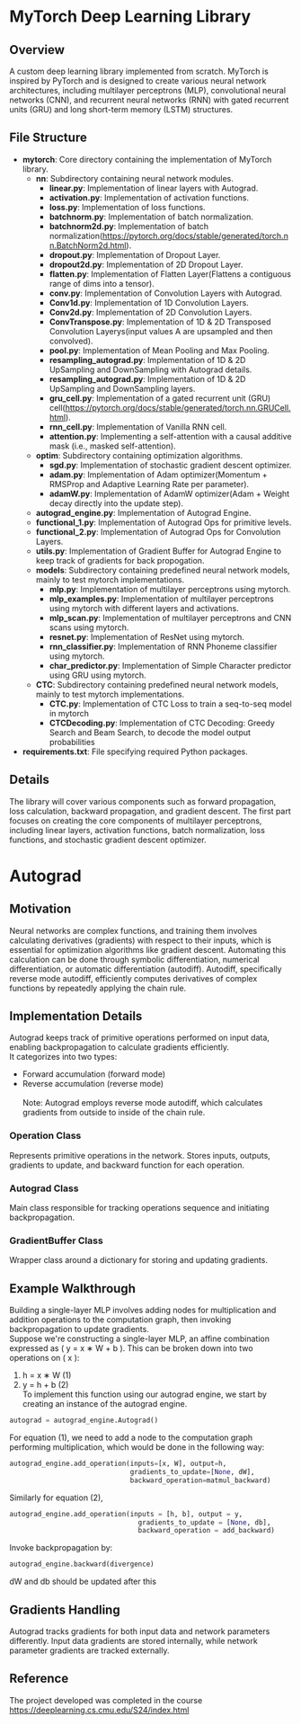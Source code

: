 # MyTorch Deep Learning Library

## Overview
A custom deep learning library implemented from scratch. MyTorch is inspired by PyTorch and is designed to create various neural network architectures, including multilayer perceptrons (MLP), convolutional neural networks (CNN), and recurrent neural networks (RNN) with gated recurrent units (GRU) and long short-term memory (LSTM) structures.

## File Structure
- **mytorch**: Core directory containing the implementation of MyTorch library.
  - **nn**: Subdirectory containing neural network modules.
    - **linear.py**: Implementation of linear layers with Autograd.
    - **activation.py**: Implementation of activation functions.
    - **loss.py**: Implementation of loss functions.
    - **batchnorm.py**: Implementation of batch normalization.
    - **batchnorm2d.py**: Implementation of batch normalization(https://pytorch.org/docs/stable/generated/torch.nn.BatchNorm2d.html).
    - **dropout.py**: Implementation of Dropout Layer.
    - **dropout2d.py**: Implementation of 2D Dropout Layer.
    - **flatten.py**: Implementation of Flatten Layer(Flattens a contiguous range of dims into a tensor).
    - **conv.py**: Implementation of Convolution Layers with Autograd.
    - **Conv1d.py**: Implementation of 1D Convolution Layers.
    - **Conv2d.py**: Implementation of 2D Convolution Layers.
    - **ConvTranspose.py**: Implementation of 1D & 2D Transposed Convolution Layerys(input values A are upsampled and then convolved). 
    - **pool.py**: Implementation of Mean Pooling and Max Pooling.
    - **resampling_autograd.py**: Implementation of 1D & 2D UpSampling and DownSampling with Autograd details.
    - **resampling_autograd.py**: Implementation of 1D & 2D UpSampling and DownSampling layers.
    - **gru_cell.py**: Implementation of a gated recurrent unit (GRU) cell(https://pytorch.org/docs/stable/generated/torch.nn.GRUCell.html).
    - **rnn_cell.py**: Implementation of Vanilla RNN cell.
    - **attention.py**: Implementing a self-attention with a causal additive mask (i.e., masked self-attention).
  - **optim**: Subdirectory containing optimization algorithms.
    - **sgd.py**: Implementation of stochastic gradient descent optimizer.
    - **adam.py**: Implementation of Adam optimizer(Momentum + RMSProp and Adaptive Learning Rate per parameter).
    - **adamW.py**: Implementation of AdamW optimizer(Adam +  Weight decay directly into the update step).
  - **autograd_engine.py**: Implementation of Autograd Engine.
  - **functional_1.py**: Implementation of Autograd Ops for primitive levels.
  - **functional_2.py**: Implementation of Autograd Ops for Convolution Layers.
  - **utils.py**: Implementation of Gradient Buffer for Autograd Engine to keep track of gradients for back propogation.
  - **models**: Subdirectory containing predefined neural network models, mainly to test mytorch implementations.
    - **mlp.py**: Implementation of multilayer perceptrons using mytorch.
    - **mlp_examples.py**: Implementation of multilayer perceptrons using mytorch with different layers and activations.
    - **mlp_scan.py**: Implementation of multilayer perceptrons and CNN scans using mytorch.
    - **resnet.py**: Implementation of ResNet using mytorch.
    - **rnn_classifier.py**: Implementation of RNN Phoneme classifier using mytorch.
    - **char_predictor.py**: Implementation of Simple Character predictor using GRU using mytorch.
  - **CTC**: Subdirectory containing predefined neural network models, mainly to test mytorch implementations.
    - **CTC.py**: Implementation of CTC Loss to train a seq-to-seq model in mytorch
    - **CTCDecoding.py**: Implementation of CTC Decoding: Greedy Search and Beam Search, to decode the model output probabilities
- **requirements.txt**: File specifying required Python packages.

## Details
The library will cover various components such as forward propagation, loss calculation, backward propagation, and gradient descent. 
The first part focuses on creating the core components of multilayer perceptrons, including linear layers, activation functions, batch normalization, loss functions, and stochastic gradient descent optimizer.

# Autograd

## Motivation
Neural networks are complex functions, and training them involves calculating derivatives (gradients) with respect to their inputs, which is essential for optimization algorithms like gradient descent. Automating this calculation can be done through symbolic differentiation, numerical differentiation, or automatic differentiation (autodiff). Autodiff, specifically reverse mode autodiff, efficiently computes derivatives of complex functions by repeatedly applying the chain rule.

## Implementation Details
Autograd keeps track of primitive operations performed on input data, enabling backpropagation to calculate gradients efficiently.  
It categorizes into two types:
- Forward accumulation (forward mode)
- Reverse accumulation (reverse mode)   
<br>Note: Autograd employs reverse mode autodiff, which calculates gradients from outside to inside of the chain rule.

### Operation Class
Represents primitive operations in the network. Stores inputs, outputs, gradients to update, and backward function for each operation.

### Autograd Class
Main class responsible for tracking operations sequence and initiating backpropagation.

### GradientBuffer Class
Wrapper class around a dictionary for storing and updating gradients.

## Example Walkthrough
Building a single-layer MLP involves adding nodes for multiplication and addition operations to the computation graph, then invoking backpropagation to update gradients.  
Suppose we're constructing a single-layer MLP, an affine combination expressed as \( y = x ∗ W + b \). This can be broken down into two operations on \( x \):
1. h = x ∗ W    (1)
2. y = h + b    (2)  
To implement this function using our autograd engine, we start by creating an instance of the autograd engine.  

```python
autograd = autograd_engine.Autograd()
```

For equation (1), we need to add a node to the computation graph performing multiplication, which would be done in the following way:

```python
autograd_engine.add_operation(inputs=[x, W], output=h,
                              gradients_to_update=[None, dW],
                              backward_operation=matmul_backward)
```

Similarly for equation (2),  

```python
autograd_engine.add_operation(inputs = [h, b], output = y,
                                gradients_to_update = [None, db],
                                backward_operation = add_backward)
```

Invoke backpropagation by:  

```python
autograd_engine.backward(divergence)
```

dW and db should be updated after this 

## Gradients Handling
Autograd tracks gradients for both input data and network parameters differently. Input data gradients are stored internally, while network parameter gradients are tracked externally.

## Reference
The project developed was completed in the course https://deeplearning.cs.cmu.edu/S24/index.html 
